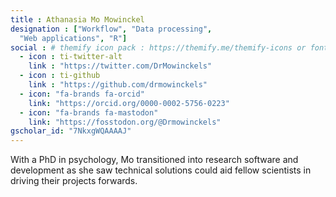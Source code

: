 ```yaml
---
title : Athanasia Mo Mowinckel
designation : ["Workflow", "Data processing",
  "Web applications", "R"]
social : # themify icon pack : https://themify.me/themify-icons or fontawesome
  - icon : ti-twitter-alt
    link : "https://twitter.com/DrMowinckels"
  - icon : ti-github 
    link : "https://github.com/drmowinckels"
  - icon: "fa-brands fa-orcid"
    link: "https://orcid.org/0000-0002-5756-0223"
  - icon: "fa-brands fa-mastodon"
    link: "https://fosstodon.org/@Drmowinckels"
gscholar_id: "7NkxgWQAAAAJ"
---
```


With a PhD in psychology, Mo transitioned into research software and development as she saw technical solutions could aid fellow scientists in driving their projects forwards.

<!-- more -->
